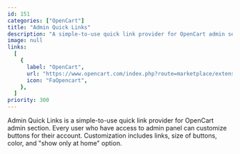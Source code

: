 ```yaml
---
id: 151
categories: ["OpenCart"]
title: "Admin Quick Links"
description: "A simple-to-use quick link provider for OpenCart admin section"
image: null
links:
  [
    {
      label: "OpenCart",
      url: "https://www.opencart.com/index.php?route=marketplace/extension/info&extension_id=19699",
      icon: "FaOpencart",
    },
  ]
priority: 300
---
```


Admin Quick Links is a simple-to-use quick link provider for OpenCart admin section. Every user who have access to admin panel can customize buttons for their account. Customization includes links, size of buttons, color, and "show only at home" option.
